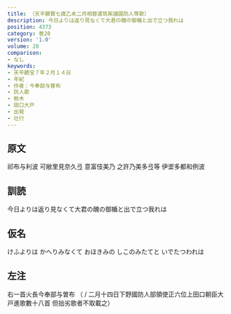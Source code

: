```yaml
---
title: （天平勝寳七歳乙未二月相替遣筑紫諸國防人等歌）
description: 今日よりは返り見なくて大君の醜の御楯と出で立つ我れは
position: 4373
category: 巻20
version: '1.0'
volume: 20
comparison:
- なし
keywords:
- 天平勝宝７年２月１４日
- 年紀
- 作者：今奉部与曽布
- 防人歌
- 栃木
- 田口大戸
- 出発
- 壮行
---
```


## 原文

祁布与利波 可敝里見奈久弖 意富伎美乃 之許乃美多弖等 伊埿多都和例波

## 訓読

今日よりは返り見なくて大君の醜の御楯と出で立つ我れは

## 仮名

けふよりは かへりみなくて おほきみの しこのみたてと いでたつわれは

## 左注

右一首火長今奉部与曽布 （ / 二月十四日下野國防人部領使正六位上田口朝臣大戸進歌數十八首 但拙劣歌者不取載之）
